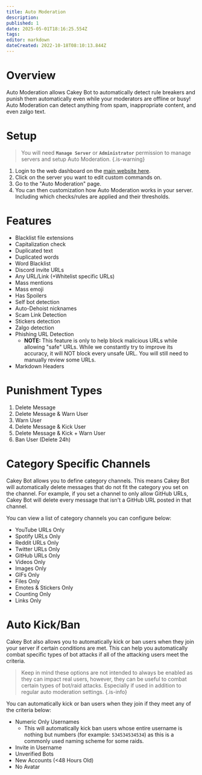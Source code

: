 ```yaml
---
title: Auto Moderation
description: 
published: 1
date: 2025-05-01T18:16:25.554Z
tags: 
editor: markdown
dateCreated: 2022-10-18T08:10:13.844Z
---
```


# Overview

Auto Moderation allows Cakey Bot to automatically detect rule breakers and punish them automatically even while your moderators are offline or busy! Auto Moderation can detect anything from spam, inappropriate content, and even zalgo text.

# Setup

> You will need **`Manage Server`** or **`Administrator`** permission to manage servers and setup Auto Moderation.
{.is-warning}

1. Login to the web dashboard on the [main website here](https://cakey.bot/dashboard/public).
2. Click on the server you want to edit custom commands on.
3. Go to the "Auto Moderation" page.
4. You can then customization how Auto Moderation works in your server. Including which checks/rules are applied and their thresholds.

# Features

* Blacklist file extensions
* Capitalization check
* Duplicated text
* Duplicated words
* Word Blacklist
* Discord invite URLs
* Any URL/Link (+Whitelist specific URLs)
* Mass mentions
* Mass emoji
* Has Spoilers
* Self bot detection
* Auto-Dehoist nicknames
* Scam Link Detection
* Stickers detection
* Zalgo detection
* Phishing URL Detection
  * **NOTE:** This feature is only to help block malicious URLs while allowing "safe" URLs. While we constantly try to improve its accuracy, it will NOT block every unsafe URL. You will still need to manually review some URLs.
* Markdown Headers

# Punishment Types

1. Delete Message
2. Delete Message & Warn User
3. Warn User
4. Delete Message & Kick User
5. Delete Message & Kick + Warn User
6. Ban User (Delete 24h)

# Category Specific Channels

Cakey Bot allows you to define category channels. This means Cakey Bot will automatically delete messages that do not fit the category you set on the channel. For example, if you set a channel to only allow GitHub URLs, Cakey Bot will delete every message that isn't a GitHub URL posted in that channel.

You can view a list of category channels you can configure below:

* YouTube URLs Only
* Spotify URLs Only
* Reddit URLs Only
* Twitter URLs Only
* GitHub URLs Only
* Videos Only
* Images Only
* GIFs Only
* Files Only
* Emotes & Stickers Only
* Counting Only
* Links Only

# Auto Kick/Ban
Cakey Bot also allows you to automatically kick or ban users when they join your server if certain conditions are met. This can help you automatically combat specific types of bot attacks if all of the attacking users meet the criteria. 

> Keep in mind these options are not intended to always be enabled as they can impact real users, however, they can be useful to combat certain types of bot/raid attacks. Especially if used in addition to regular auto moderation settings.
{.is-info}

You can automatically kick or ban users when they join if they meet any of the criteria below:
* Numeric Only Usernames
  * This will automatically kick ban users whose entire username is nothing but numbers (for example: `534534534534`) as this is a commonly used naming scheme for some raids.
* Invite in Username
* Unverified Bots
* New Accounts (<48 Hours Old)
* No Avatar